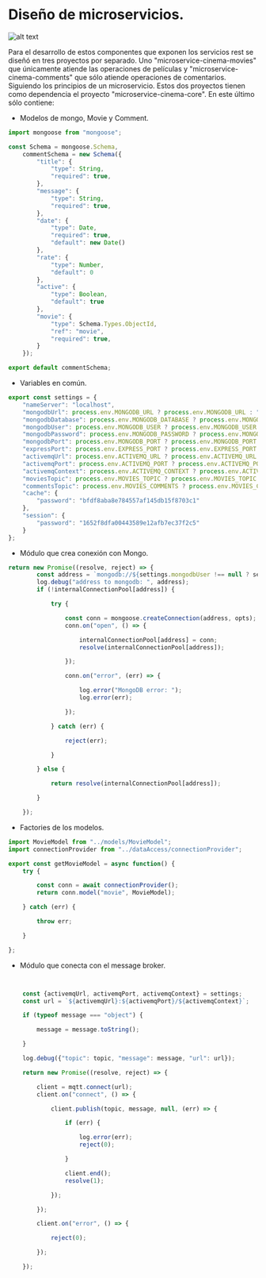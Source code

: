 # Diseño de microservicios.



![alt text](https://www.dropbox.com/s/expp2z74rz0w9cn/cInema-projects.png?dl=1 "Microservices Architecture")

Para el desarrollo de estos componentes que exponen los servicios rest se diseñó en tres proyectos por separado. Uno
"microservice-cinema-movies" que únicamente atiende las operaciones de películas y "microservice-cinema-comments" que 
 sólo atiende operaciones de comentarios. Siguiendo los principios de un microservicio. Estos dos proyectos tienen como 
 dependencia el proyecto "microservice-cinema-core". En este último sólo contiene:
 
 * Modelos de mongo, Movie y Comment.
 ```javascript
 import mongoose from "mongoose";
 
 const Schema = mongoose.Schema,
     commentSchema = new Schema({
         "title": {
             "type": String,
             "required": true,
         },
         "message": {
             "type": String,
             "required": true,
         },
         "date": {
             "type": Date,
             "required": true,
             "default": new Date()
         },
         "rate": {
             "type": Number,
             "default": 0
         },
         "active": {
             "type": Boolean,
             "default": true
         },
         "movie": {
             "type": Schema.Types.ObjectId,
             "ref": "movie",
             "required": true,
         }
     });
 
 export default commentSchema;
```
 * Variables en común.
 ```javascript
 export const settings = {
     "nameServer": "localhost",
     "mongodbUrl": process.env.MONGODB_URL ? process.env.MONGODB_URL : "localhost",
     "mongodbDatabase": process.env.MONGODB_DATABASE ? process.env.MONGODB_DATABASE : "cinema",
     "mongodbUser": process.env.MONGODB_USER ? process.env.MONGODB_USER : null,
     "mongodbPassword": process.env.MONGODB_PASSWORD ? process.env.MONGODB_PASSWORD : null,
     "mongodbPort": process.env.MONGODB_PORT ? process.env.MONGODB_PORT : 27017,
     "expressPort": process.env.EXPRESS_PORT ? process.env.EXPRESS_PORT : 3000,
     "activemqUrl": process.env.ACTIVEMQ_URL ? process.env.ACTIVEMQ_URL : "tcp://activemq.crisostomo.soy",
     "activemqPort": process.env.ACTIVEMQ_PORT ? process.env.ACTIVEMQ_PORT : 1883,
     "activemqContext": process.env.ACTIVEMQ_CONTEXT ? process.env.ACTIVEMQ_CONTEXT : "mqtt",
     "moviesTopic": process.env.MOVIES_TOPIC ? process.env.MOVIES_TOPIC : "movies",
     "commentsTopic": process.env.MOVIES_COMMENTS ? process.env.MOVIES_COMMENTS : "comments",
     "cache": {
         "password": "bfdf8aba8e784557af145db15f8703c1"
     },
     "session": {
         "password": "1652f8dfa00443589e12afb7ec37f2c5"
     }
 };
 ```
 * Módulo que crea conexión con Mongo.
 ```javascript
 return new Promise((resolve, reject) => {
         const address = `mongodb://${settings.mongodbUser !== null ? settings.mongodbUser + ':' : ""}${settings.mongodbPassword !== null ? settings.mongodbPassword + '@' : ""}${settings.mongodbUrl}:${settings.mongodbPort}/${settings.mongodbDatabase}`;
         log.debug("address to mongodb: ", address);
         if (!internalConnectionPool[address]) {
 
             try {
 
                 const conn = mongoose.createConnection(address, opts);
                 conn.on("open", () => {
 
                     internalConnectionPool[address] = conn;
                     resolve(internalConnectionPool[address]);
 
                 });
 
                 conn.on("error", (err) => {
 
                     log.error("MongoDB error: ");
                     log.error(err);
 
                 });
 
             } catch (err) {
 
                 reject(err);
 
             }
 
         } else {
 
             return resolve(internalConnectionPool[address]);
 
         }
 
     });
 ```
 * Factories de los modelos.
 ```javascript
 import MovieModel from "../models/MovieModel";
 import connectionProvider from "../dataAccess/connectionProvider";
 
 export const getMovieModel = async function() {
     try {
 
         const conn = await connectionProvider();
         return conn.model("movie", MovieModel);
 
     } catch (err) {
 
         throw err;
 
     }
 
 };

 ```
 * Módulo que conecta con el message broker.
 ```javascript

 
     const {activemqUrl, activemqPort, activemqContext} = settings;
     const url = `${activemqUrl}:${activemqPort}/${activemqContext}`;
 
     if (typeof message === "object") {
 
         message = message.toString();
 
     }
 
     log.debug({"topic": topic, "message": message, "url": url});
 
     return new Promise((resolve, reject) => {
 
         client = mqtt.connect(url);
         client.on("connect", () => {
 
             client.publish(topic, message, null, (err) => {
 
                 if (err) {
 
                     log.error(err);
                     reject(0);
 
                 }
 
                 client.end();
                 resolve(1);
 
             });
 
         });
 
         client.on("error", () => {
 
             reject(0);
 
         });
 
     });
 

 ```
 

 